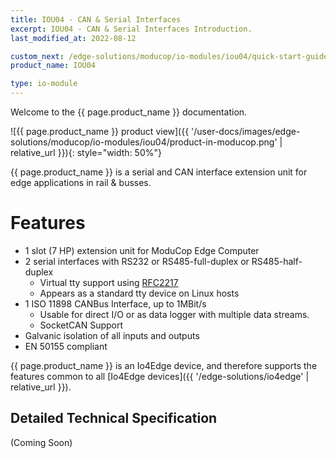 ```yaml
---
title: IOU04 - CAN & Serial Interfaces
excerpt: IOU04 - CAN & Serial Interfaces Introduction.
last_modified_at: 2022-08-12

custom_next: /edge-solutions/moducop/io-modules/iou04/quick-start-guide
product_name: IOU04

type: io-module
---
```


Welcome to the {{ page.product_name }} documentation.

![{{ page.product_name }} product view]({{ '/user-docs/images/edge-solutions/moducop/io-modules/iou04/product-in-moducop.png' | relative_url }}){: style="width: 50%"}


{{ page.product_name }} is a serial and CAN interface extension unit for edge applications in rail & busses.

# Features

* 1 slot (7 HP) extension unit for ModuCop Edge Computer
* 2 serial interfaces with RS232 or RS485-full-duplex or RS485-half-duplex
  * Virtual tty support using [RFC2217](https://datatracker.ietf.org/doc/html/rfc2217)
  * Appears as a standard tty device on Linux hosts
* 1 ISO 11898 CANBus Interface, up to 1MBit/s
  * Usable for direct I/O or as data logger with multiple data streams.
  * SocketCAN Support
* Galvanic isolation of all inputs and outputs
* EN 50155 compliant

{{ page.product_name }} is an Io4Edge device, and therefore supports the features common to all [Io4Edge devices]({{ '/edge-solutions/io4edge' | relative_url }}).

## Detailed Technical Specification

(Coming Soon)
